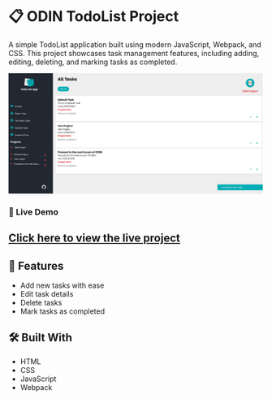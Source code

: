 # 📋 ODIN TodoList Project

A simple TodoList application built using modern JavaScript, Webpack, and CSS. This project showcases task management features, including adding, editing, deleting, and marking tasks as completed.

![TodoList Screenshot](./src/img/ODIN-Todolist.png)

### 🔗 Live Demo
[Click here to view the live project](https://xxemat20xx.github.io/OdinProject-Todolist/)
---

## 🚀 Features
- Add new tasks with ease
- Edit task details
- Delete tasks
- Mark tasks as completed

## 🛠️ Built With
- HTML
- CSS
- JavaScript
- Webpack
